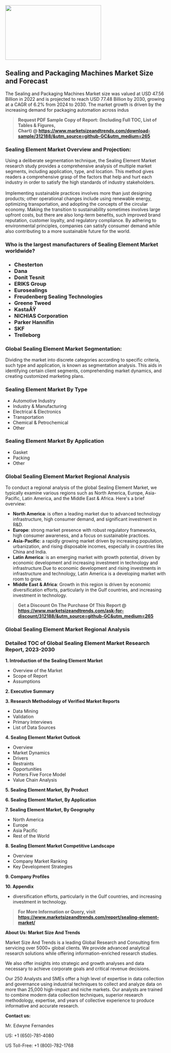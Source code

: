 <p><img class="alignnone size-medium wp-image-20088" src="https://ffe5etoiles.com/wp-content/uploads/2024/12/MST1-300x171.png" alt="" width="300" height="171" /></p><h2>Sealing and Packaging Machines Market Size and Forecast</h2><p>The Sealing and Packaging Machines Market size was valued at USD 47.56 Billion in 2022 and is projected to reach USD 77.48 Billion by 2030, growing at a CAGR of 6.2% from 2024 to 2030. The market growth is driven by the increasing demand for packaging automation across indus</p><blockquote id="" class=""><strong>Request PDF Sample Copy of Report: (Including Full TOC, List of Tables &amp; Figures, Chart)&nbsp;@&nbsp;<strong><a href="https://www.marketsizeandtrends.com/download-sample/312188/&utm_source=github-GC&utm_medium=265" target="_blank">https://www.marketsizeandtrends.com/download-sample/312188/&utm_source=github-GC&utm_medium=265</a></strong></strong></blockquote><h3 id="" class="">Sealing Element Market&nbsp;Overview and Projection:</h3><p id="" class="">Using a deliberate segmentation technique, the Sealing Element Market research study provides a comprehensive analysis of multiple market segments, including application, type, and location. This method gives readers a comprehensive grasp of the factors that help and hurt each industry in order to satisfy the high standards of industry stakeholders. <br /> <br />Implementing sustainable practices involves more than just designing products; other operational changes include using renewable energy, optimizing transportation, and adopting the concepts of the circular economy. Making the transition to sustainability sometimes involves large upfront costs, but there are also long-term benefits, such improved brand reputation, customer loyalty, and regulatory compliance. By adhering to environmental principles, companies can satisfy consumer demand while also contributing to a more sustainable future for the world.</p><h3 id="" class="">Who is the largest manufacturers of&nbsp;Sealing Element Market worldwide?</h3><h3 class=""><p><ul><li>Chesterton </li><li> Dana </li><li> Donit Tesnit </li><li> ERIKS Group </li><li> Eurosealings </li><li> Freudenberg Sealing Technologies </li><li> Greene Tweed </li><li> KastaÅŸ </li><li> NICHIAS Corporation </li><li> Parker Hannifin </li><li> SKF </li><li> Trelleborg</li></ul></p></h3><h3 id="" class="">Global&nbsp;Sealing Element Market Segmentation:</h3><p id="" class="">Dividing the market into discrete categories according to specific criteria, such type and application, is known as segmentation analysis. This aids in identifying certain client segments, comprehending market dynamics, and creating customized marketing plans.</p><h3 id="" class="">Sealing Element Market&nbsp;By Type</h3><p><p><ul><li>Automotive Industry</li><li> Industry & Manufacturing</li><li> Electrical & Electronics</li><li> Transportation</li><li> Chemical & Petrochemical</li><li> Other</p></li></ul></p></p><h3 id="" class="">Sealing Element Market&nbsp;By Application</h3><p class=""><p><ul><li>Gasket</li><li> Packing</li><li> Other</li></ul></p></p><h3 id="" class="">Global Sealing Element Market Regional Analysis</h3><p id="" class="">To conduct a regional analysis of the global Sealing Element Market, we typically examine various regions such as North America, Europe, Asia-Pacific, Latin America, and the Middle East &amp; Africa. Here's a brief overview:</p><ul><li><strong>North America</strong>: is often a leading market due to advanced technology infrastructure, high consumer demand, and significant investment in R&amp;D.</li><li><strong>Europe</strong>: strong market presence with robust regulatory frameworks, high consumer awareness, and a focus on sustainable practices.</li><li><strong>Asia-Pacific</strong>: a rapidly growing market driven by increasing population, urbanization, and rising disposable incomes, especially in countries like China and India.</li><li><strong>Latin America</strong>: is an emerging market with growth potential, driven by economic development and increasing investment in technology and infrastructure.Due to economic development and rising investments in infrastructure and technology, Latin America is a developing market with room to grow.</li><li><strong>Middle East &amp; Africa</strong>: Growth in this region is driven by economic diversification efforts, particularly in the Gulf countries, and increasing investment in technology.</li></ul><blockquote id="" class=""><strong>Get a Discount On The Purchase Of This Report @ <strong><a href="https://www.marketsizeandtrends.com/ask-for-discount/312188/&utm_source=github-GC&utm_medium=265" target="_blank">https://www.marketsizeandtrends.com/ask-for-discount/312188/&utm_source=github-GC&utm_medium=265</a></strong></strong></blockquote><h3 id="" class="">Global Sealing Element Market Regional Analysis</h3><h3 id="" class="">Detailed TOC of Global Sealing Element Market Research Report, 2023-2030</h3><p id="" class=""><strong>1. Introduction of the Sealing Element Market</strong></p><ul><li>Overview of the Market</li><li>Scope of Report</li><li>Assumptions</li></ul><p id="" class=""><strong>2. Executive Summary</strong></p><p id="" class=""><strong>3. Research Methodology of Verified Market Reports</strong></p><ul><li>Data Mining</li><li>Validation</li><li>Primary Interviews</li><li>List of Data Sources</li></ul><p id="" class=""><strong>4. Sealing Element Market Outlook</strong></p><ul><li>Overview</li><li>Market Dynamics</li><li>Drivers</li><li>Restraints</li><li>Opportunities</li><li>Porters Five Force Model</li><li>Value Chain Analysis</li></ul><p id="" class=""><strong>5. Sealing Element Market, By Product</strong></p><p id="" class=""><strong>6. Sealing Element Market, By Application</strong></p><p id="" class=""><strong>7. Sealing Element Market, By Geography</strong></p><ul><li>North America</li><li>Europe</li><li>Asia Pacific</li><li>Rest of the World</li></ul><p id="" class=""><strong>8. Sealing Element Market Competitive Landscape</strong></p><ul><li>Overview</li><li>Company Market Ranking</li><li>Key Development Strategies</li></ul><p id="" class=""><strong>9. Company Profiles</strong></p><p id="" class=""><strong>10. Appendix</strong></p><ul><li>diversification efforts, particularly in the Gulf countries, and increasing investment in technology.</li></ul><blockquote id="" class=""><strong>For More Information or Query, visit <strong><strong><a href="https://www.marketsizeandtrends.com/report/sealing-element-market/" target="_blank">https://www.marketsizeandtrends.com/report/sealing-element-market/</a></strong></strong></strong></blockquote><p id="" class=""><strong>About Us: Market Size And Trends</strong></p><p id="" class="">Market Size And Trends is a leading Global Research and Consulting firm servicing over 5000+ global clients. We provide advanced analytical research solutions while offering information-enriched research studies.</p><p id="" class="">We also offer insights into strategic and growth analyses and data necessary to achieve corporate goals and critical revenue decisions.</p><p id="" class="">Our 250 Analysts and SMEs offer a high level of expertise in data collection and governance using industrial techniques to collect and analyze data on more than 25,000 high-impact and niche markets. Our analysts are trained to combine modern data collection techniques, superior research methodology, expertise, and years of collective experience to produce informative and accurate research.</p><p id="" class=""><strong>Contact us:</strong></p><p id="" class="">Mr. Edwyne Fernandes</p><p id="" class="">US: +1 (650)-781-4080</p><p id="" class="">US Toll-Free: +1 (800)-782-1768</p>
